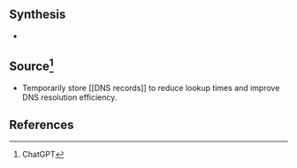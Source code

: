 ## Synthesis
- 
## Source[^1]
- Temporarily store [[DNS records]] to reduce lookup times and improve DNS resolution efficiency.
## References

[^1]: ChatGPT